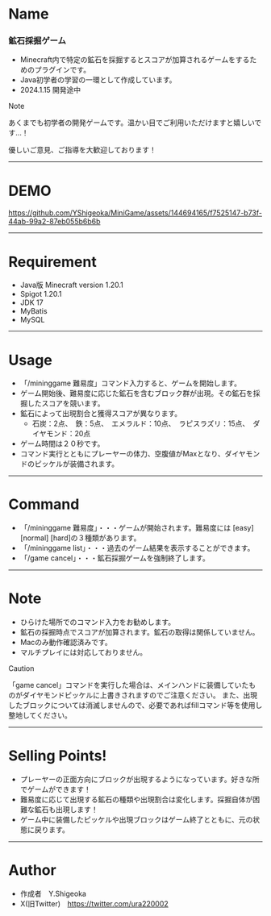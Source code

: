 # Name
 
### 鉱石採掘ゲーム

* Minecraft内で特定の鉱石を採掘するとスコアが加算されるゲームをするためのプラグインです。
* Java初学者の学習の一環として作成しています。
* 2024.1.15 開発途中

> [!NOTE]
> 
> あくまでも初学者の開発ゲームです。温かい目でご利用いただけますと嬉しいです…！
> 
> 優しいご意見、ご指導を大歓迎しております！
> 

---

# DEMO




https://github.com/YShigeoka/MiniGame/assets/144694165/f7525147-b73f-44ab-99a2-87eb055b6b6b





---

# Requirement

* Java版 Minecraft version 1.20.1
* Spigot 1.20.1
* JDK 17
* MyBatis
* MySQL

---

# Usage

* 「/mininggame 難易度」コマンド入力すると、ゲームを開始します。
* ゲーム開始後、難易度に応じた鉱石を含むブロック群が出現。その鉱石を採掘したスコアを競います。
* 鉱石によって出現割合と獲得スコアが異なります。
  * 石炭：2点、　鉄：5点、　エメラルド：10点、　ラピスラズリ：15点、　ダイヤモンド：20点
* ゲーム時間は２０秒です。
* コマンド実行とともにプレーヤーの体力、空腹値がMaxとなり、ダイヤモンドのピッケルが装備されます。

---
# Command
* 「/mininggame 難易度」・・・ゲームが開始されます。難易度には [easy] [normal] [hard]の３種類があります。
* 「/mininggame list」・・・過去のゲーム結果を表示することができます。
* 「/game cancel」・・・鉱石採掘ゲームを強制終了します。
---

#  Note
* ひらけた場所でのコマンド入力をお勧めします。
* 鉱石の採掘時点でスコアが加算されます。鉱石の取得は関係していません。
* Macのみ動作確認済みです。
* マルチプレイには対応しておりません。
> [!CAUTION]
> 「game cancel」コマンドを実行した場合は、メインハンドに装備していたものがダイヤモンドピッケルに上書きされますのでご注意ください。
> また、出現したブロックについては消滅しませんので、必要であればfillコマンド等を使用し整地してください。

---
#  Selling Points!
* プレーヤーの正面方向にブロックが出現するようになっています。好きな所でゲームができます！
* 難易度に応じて出現する鉱石の種類や出現割合は変化します。採掘自体が困難な鉱石も出現します！
* ゲーム中に装備したピッケルや出現ブロックはゲーム終了とともに、元の状態に戻ります。


---

# Author
 
* 作成者　Y.Shigeoka
* X(旧Twitter)　https://twitter.com/ura220002
